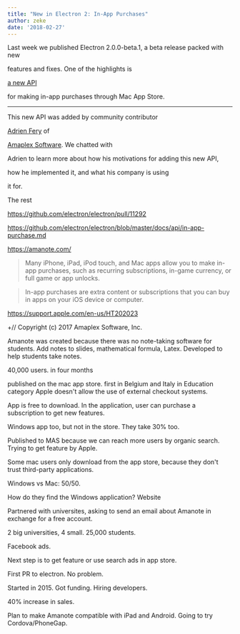 ```yaml
---
title: "New in Electron 2: In-App Purchases"
author: zeke
date: '2018-02-27'
---
```

  
Last week we published Electron 2.0.0-beta.1, a beta release packed with new

features and fixes. One of the highlights is

[a new API](https://github.com/electron/electron/blob/master/docs/api/in-app-purchase.md)

for making in-app purchases through Mac App Store.

  
---
  

This new API was added by community contributor

[Adrien Fery](https://github.com/AdrienFery) of

[Amaplex Software](http://www.amaplex.com/). We chatted with

Adrien to learn more about how his motivations for adding this new API,

how he implemented it, and what his company is using

it for.

  
  

The rest

  

https://github.com/electron/electron/pull/11292

  

https://github.com/electron/electron/blob/master/docs/api/in-app-purchase.md

  

https://amanote.com/

  

> Many iPhone, iPad, iPod touch, and Mac apps allow you to make in-app purchases, such as recurring subscriptions, in-game currency, or full game or app unlocks.

  

> In-app purchases are extra content or subscriptions that you can buy in apps on your iOS device or computer.

  
https://support.apple.com/en-us/HT202023
  

+// Copyright (c) 2017 Amaplex Software, Inc.

Amanote was created because there was no note-taking software for students. Add notes to slides, mathematical formula, Latex. Developed to help students take notes.

40,000 users. in four months

published on the mac app store.
first in Belgium and Italy in Education category
Apple doesn't allow the use of external checkout systems.

App is free to download. In the application, user can purchase a subscription to get new features.

Windows app too, but not in the store. They take 30% too.

Published to MAS because we can reach more users by organic search. Trying to get feature by Apple.

Some mac users only download from the app store, because they don't trust third-party applications.

Windows vs Mac: 50/50.

How do they find the Windows application? Website

Partnered with universites, asking to send an email about Amanote in exchange for a free account.

2 big universities, 4 small. 25,000 students.

Facebook ads.

Next step is to get feature or use search ads in app store.

First PR to electron. No problem.

Started in 2015. Got funding. Hiring developers.

40% increase in sales.

Plan to make Amanote compatible with iPad and Android. Going to try Cordova/PhoneGap.